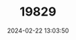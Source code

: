 ---
title: "19829"
category: "Leontocebus cruzlimai"
draft: false
date: 2024-02-22 13:03:50
languages:
  Portuguese: ["Sauim vermelho"]
  English: ["Cruz Lima’s Saddle-back Tamarin"]
---
